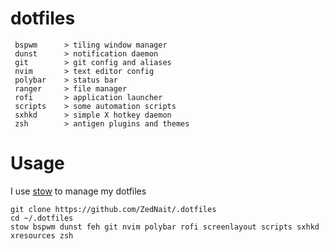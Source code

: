 # dotfiles
```
 bspwm      > tiling window manager
 dunst      > notification daemon
 git        > git config and aliases
 nvim       > text editor config
 polybar    > status bar
 ranger     > file manager
 rofi       > application launcher
 scripts    > some automation scripts
 sxhkd      > simple X hotkey daemon
 zsh        > antigen plugins and themes
```

# Usage
I use [stow](https://www.gnu.org/software/stow/) to manage my dotfiles
```
git clone https://github.com/ZedNait/.dotfiles
cd ~/.dotfiles
stow bspwm dunst feh git nvim polybar rofi screenlayout scripts sxhkd xresources zsh
```
